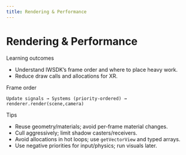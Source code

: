 ```yaml
---
title: Rendering & Performance
---
```


# Rendering & Performance

Learning outcomes

- Understand IWSDK’s frame order and where to place heavy work.
- Reduce draw calls and allocations for XR.

Frame order

```text
Update signals → Systems (priority-ordered) → renderer.render(scene,camera)
```

Tips

- Reuse geometry/materials; avoid per-frame material changes.
- Cull aggressively; limit shadow casters/receivers.
- Avoid allocations in hot loops; use `getVectorView` and typed arrays.
- Use negative priorities for input/physics; run visuals later.
